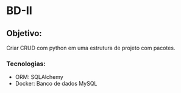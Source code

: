 # BD-II

## Objetivo:
Criar CRUD com python em uma estrutura de projeto com pacotes.


### Tecnologias:
- ORM: SQLAlchemy
- Docker: Banco de dados MySQL